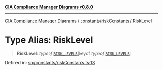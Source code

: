 [**CIA Compliance Manager Diagrams v0.8.0**](../../../README.md)

***

[CIA Compliance Manager Diagrams](../../../modules.md) / [constants/riskConstants](../README.md) / RiskLevel

# Type Alias: RiskLevel

> **RiskLevel**: *typeof* [`RISK_LEVELS`](../variables/RISK_LEVELS.md)\[keyof *typeof* [`RISK_LEVELS`](../variables/RISK_LEVELS.md)\]

Defined in: [src/constants/riskConstants.ts:13](https://github.com/Hack23/cia-compliance-manager/blob/791b5a1b6e700c8b8480de209374e4cb1086330d/src/constants/riskConstants.ts#L13)
